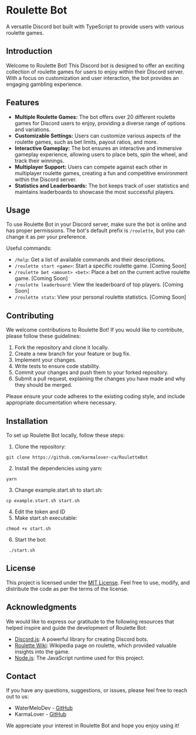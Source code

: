 # Roulette Bot

A versatile Discord bot built with TypeScript to provide users with various roulette games.

## Introduction

Welcome to Roulette Bot! This Discord bot is designed to offer an exciting collection of roulette games for users to enjoy within their Discord server. With a focus on customization and user interaction, the bot provides an engaging gambling experience.

## Features

- **Multiple Roulette Games:** The bot offers over 20 different roulette games for Discord users to enjoy, providing a diverse range of options and variations.
- **Customizable Settings:** Users can customize various aspects of the roulette games, such as bet limits, payout ratios, and more.
- **Interactive Gameplay:** The bot ensures an interactive and immersive gameplay experience, allowing users to place bets, spin the wheel, and track their winnings.
- **Multiplayer Support:** Users can compete against each other in multiplayer roulette games, creating a fun and competitive environment within the Discord server.
- **Statistics and Leaderboards:** The bot keeps track of user statistics and maintains leaderboards to showcase the most successful players.

## Usage

To use Roulette Bot in your Discord server, make sure the bot is online and has proper permissions. The bot's default prefix is `/roulette`, but you can change it as per your preference.

Useful commands:

- `/help`: Get a list of available commands and their descriptions.
- `/roulette start <game>`: Start a specific roulette game. [Coming Soon]
- `/roulette bet <amount> <bet>`: Place a bet on the current active roulette game. [Coming Soon]
- `/roulette leaderboard`: View the leaderboard of top players. [Coming Soon]
- `/roulette stats`: View your personal roulette statistics. [Coming Soon]

## Contributing

We welcome contributions to Roulette Bot! If you would like to contribute, please follow these guidelines:

1. Fork the repository and clone it locally.
2. Create a new branch for your feature or bug fix.
3. Implement your changes.
4. Write tests to ensure code stability.
5. Commit your changes and push them to your forked repository.
6. Submit a pull request, explaining the changes you have made and why they should be merged.

Please ensure your code adheres to the existing coding style, and include appropriate documentation where necessary.

## Installation

To set up Roulette Bot locally, follow these steps:

1. Clone the repository:
  ```
  git clone https://github.com/karmalover-ca/RouletteBot
  ```
2. Install the dependencies using yarn:
  ```
  yarn
  ```
3. Change example.start.sh to start.sh:
  ```
  cp example.start.sh start.sh
  ```
4. Edit the token and ID
5. Make start.sh executable:
  ``` 
  chmod +x start.sh
  ```
6. Start the bot:
  ```
   ./start.sh
  ```

## License

This project is licensed under the [MIT License](LICENSE). Feel free to use, modify, and distribute the code as per the terms of the license.

## Acknowledgments

We would like to express our gratitude to the following resources that helped inspire and guide the development of Roulette Bot:

- [Discord.js](https://discord.js.org/): A powerful library for creating Discord bots.
- [Roulette Wiki](https://en.wikipedia.org/wiki/Roulette): Wikipedia page on roulette, which provided valuable insights into the game.
- [Node.js](https://nodejs.org/): The JavaScript runtime used for this project.

## Contact

If you have any questions, suggestions, or issues, please feel free to reach out to us:

- WaterMeloDev - [GitHub](https://github.com/watermelodev)
- KarmaLover - [GitHub](https://github.com/karmalover-ca)

We appreciate your interest in Roulette Bot and hope you enjoy using it!
